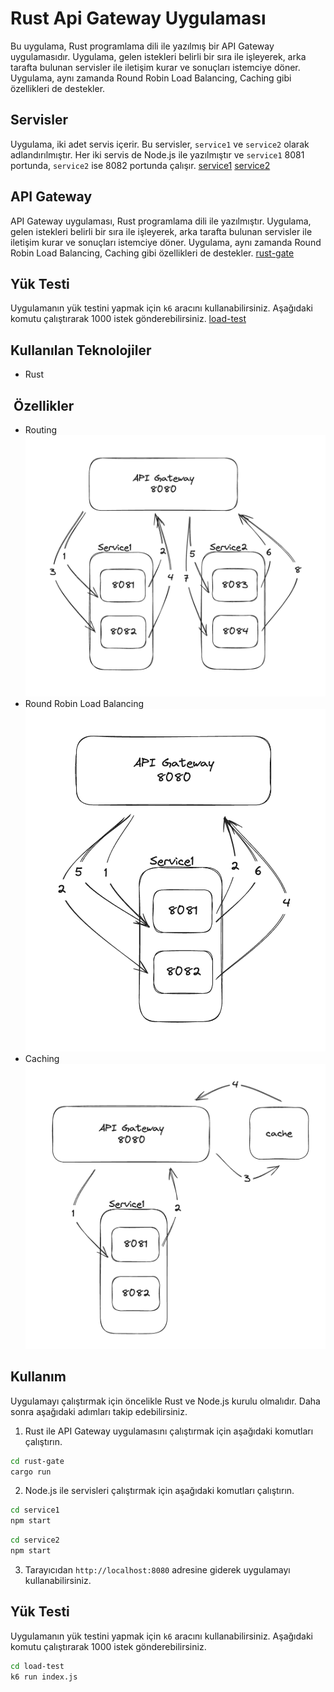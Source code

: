 # Rust Api Gateway Uygulaması

Bu uygulama, Rust programlama dili ile yazılmış bir API Gateway uygulamasıdır. Uygulama, gelen istekleri belirli bir sıra ile işleyerek, arka tarafta bulunan servisler ile iletişim kurar ve sonuçları istemciye döner. Uygulama, aynı zamanda Round Robin Load Balancing, Caching gibi özellikleri de destekler. 

## Servisler

Uygulama, iki adet servis içerir. Bu servisler, `service1` ve `service2` olarak adlandırılmıştır. Her iki servis de Node.js ile yazılmıştır ve `service1` 8081 portunda, `service2` ise 8082 portunda çalışır.
[service1](./service1)
[service2](./service2)

## API Gateway

API Gateway uygulaması, Rust programlama dili ile yazılmıştır. Uygulama, gelen istekleri belirli bir sıra ile işleyerek, arka tarafta bulunan servisler ile iletişim kurar ve sonuçları istemciye döner. Uygulama, aynı zamanda Round Robin Load Balancing, Caching gibi özellikleri de destekler.
[rust-gate](./rust-gate)

## Yük Testi

Uygulamanın yük testini yapmak için `k6` aracını kullanabilirsiniz. Aşağıdaki komutu çalıştırarak 1000 istek gönderebilirsiniz.
[load-test](./load-test)

## Kullanılan Teknolojiler

- Rust

##  Özellikler

- Routing
![Routing](./images/routing.png)
- Round Robin Load Balancing
![Round Robin Load Balancing](./images/load-balancing.png)
- Caching
![Caching](./images/caching.png)

## Kullanım

Uygulamayı çalıştırmak için öncelikle Rust ve Node.js kurulu olmalıdır. Daha sonra aşağıdaki adımları takip edebilirsiniz.

1. Rust ile API Gateway uygulamasını çalıştırmak için aşağıdaki komutları çalıştırın.

```bash
cd rust-gate
cargo run
```

2. Node.js ile servisleri çalıştırmak için aşağıdaki komutları çalıştırın.

```bash
cd service1
npm start
```

```bash
cd service2
npm start
```

3. Tarayıcıdan `http://localhost:8080` adresine giderek uygulamayı kullanabilirsiniz.

## Yük Testi

Uygulamanın yük testini yapmak için `k6` aracını kullanabilirsiniz. Aşağıdaki komutu çalıştırarak 1000 istek gönderebilirsiniz.

```bash
cd load-test
k6 run index.js
```
